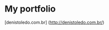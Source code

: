 My portfolio
================================================================================

[denistoledo.com.br] (http://denistoledo.com.br/)
